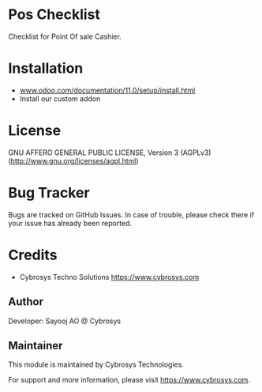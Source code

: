 Pos Checklist 
=========================

Checklist for Point Of sale Cashier.


Installation
============
- www.odoo.com/documentation/11.0/setup/install.html
- Install our custom addon

License
=======
GNU AFFERO GENERAL PUBLIC LICENSE, Version 3 (AGPLv3)
(http://www.gnu.org/licenses/agpl.html)

Bug Tracker
===========
Bugs are tracked on GitHub Issues. In case of trouble, please check there if your issue has already been reported.

Credits
=======
* Cybrosys Techno Solutions <https://www.cybrosys.com>

Author
------

Developer: Sayooj AO @ Cybrosys

Maintainer
----------

This module is maintained by Cybrosys Technologies.

For support and more information, please visit https://www.cybrosys.com.

